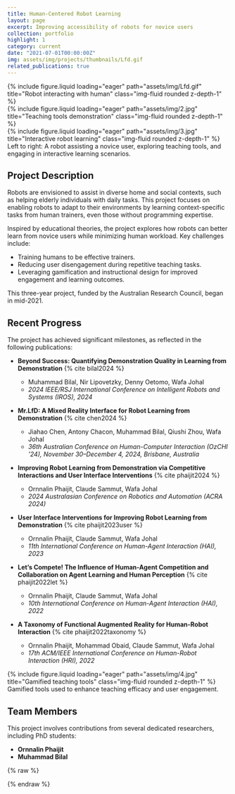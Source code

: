 ```yaml
---
title: Human-Centered Robot Learning
layout: page
excerpt: Improving accessibility of robots for novice users
collection: portfolio
highlight: 1
category: current
date: "2021-07-01T00:00:00Z"
img: assets/img/projects/thumbnails/Lfd.gif
related_publications: true
---
```


<div class="row">
    <div class="col-sm mt-3 mt-md-0">
        {% include figure.liquid loading="eager" path="assets/img/Lfd.gif" title="Robot interacting with human" class="img-fluid rounded z-depth-1" %}
    </div>
    <div class="col-sm mt-3 mt-md-0">
        {% include figure.liquid loading="eager" path="assets/img/2.jpg" title="Teaching tools demonstration" class="img-fluid rounded z-depth-1" %}
    </div>
    <div class="col-sm mt-3 mt-md-0">
        {% include figure.liquid loading="eager" path="assets/img/3.jpg" title="Interactive robot learning" class="img-fluid rounded z-depth-1" %}
    </div>
</div>
<div class="caption">
    Left to right: A robot assisting a novice user, exploring teaching tools, and engaging in interactive learning scenarios.
</div>

## Project Description

Robots are envisioned to assist in diverse home and social contexts, such as helping elderly individuals with daily tasks. This project focuses on enabling robots to adapt to their environments by learning context-specific tasks from human trainers, even those without programming expertise.

Inspired by educational theories, the project explores how robots can better learn from novice users while minimizing human workload. Key challenges include:

- Training humans to be effective trainers.
- Reducing user disengagement during repetitive teaching tasks.
- Leveraging gamification and instructional design for improved engagement and learning outcomes.

This three-year project, funded by the Australian Research Council, began in mid-2021.

## Recent Progress

The project has achieved significant milestones, as reflected in the following publications:

- **Beyond Success: Quantifying Demonstration Quality in Learning from Demonstration** {% cite bilal2024 %}
   - Muhammad Bilal, Nir Lipovetzky, Denny Oetomo, Wafa Johal
   - *2024 IEEE/RSJ International Conference on Intelligent Robots and Systems (IROS), 2024*

- **Mr.LfD: A Mixed Reality Interface for Robot Learning from Demonstration** {% cite chen2024 %}
   - Jiahao Chen, Antony Chacon, Muhammad Bilal, Qiushi Zhou, Wafa Johal
   - *36th Australian Conference on Human-Computer Interaction (OzCHI '24), November 30–December 4, 2024, Brisbane, Australia*

- **Improving Robot Learning from Demonstration via Competitive Interactions and User Interface Interventions** {% cite phaijit2024 %}
   - Ornnalin Phaijit, Claude Sammut, Wafa Johal
   - *2024 Australasian Conference on Robotics and Automation (ACRA 2024)*

- **User Interface Interventions for Improving Robot Learning from Demonstration** {% cite phaijit2023user %}
   - Ornnalin Phaijit, Claude Sammut, Wafa Johal
   - *11th International Conference on Human-Agent Interaction (HAI), 2023*

- **Let’s Compete! The Influence of Human-Agent Competition and Collaboration on Agent Learning and Human Perception** {% cite phaijit2022let %}
   - Ornnalin Phaijit, Claude Sammut, Wafa Johal
   - *10th International Conference on Human-Agent Interaction (HAI), 2022*

- **A Taxonomy of Functional Augmented Reality for Human-Robot Interaction** {% cite phaijit2022taxonomy %}
   - Ornnalin Phaijit, Mohammad Obaid, Claude Sammut, Wafa Johal
   - *17th ACM/IEEE International Conference on Human-Robot Interaction (HRI), 2022*



<div class="row">
    <div class="col-sm mt-3 mt-md-0">
        {% include figure.liquid loading="eager" path="assets/img/4.jpg" title="Gamified teaching tools" class="img-fluid rounded z-depth-1" %}
    </div>
</div>
<div class="caption">
    Gamified tools used to enhance teaching efficacy and user engagement.
</div>

## Team Members

This project involves contributions from several dedicated researchers, including PhD students:

- **Ornnalin Phaijit**
- **Muhammad Bilal**


{% raw %}

{% endraw %}